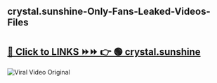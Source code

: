 
 ## crystal.sunshine-Only-Fans-Leaked-Videos-Files

# <h2><a href="https://mediaupload.pro?crystal.sunshine">🔗 Click to LINKS ⏩⏩ 👉 🟢 crystal.sunshine </a></h2>

<a href="https://mediaupload.pro?crystal.sunshine" rel="nofollow" data-target="animated-image.originalLink"><img src="https://i.ibb.co.com/xMMVF88/686577567.gif" alt="Viral Video Original" style="max-width: 100%; display: inline-block;" data-target="animated-image.originalImage"></a>